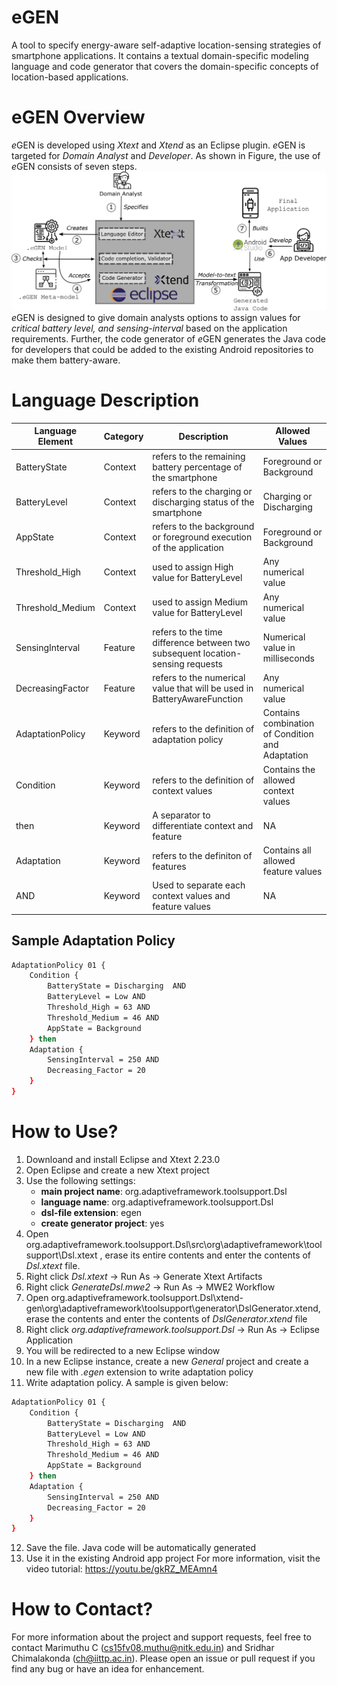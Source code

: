 # eGEN
A tool to specify energy-aware self-adaptive location-sensing strategies of smartphone applications. It contains a textual domain-specific modeling language and code generator that covers the domain-specific concepts of location-based applications.
# eGEN Overview
*e*GEN is developed using *Xtext* and *Xtend* as an Eclipse plugin. *e*GEN is targeted for *Domain Analyst* and *Developer*. As shown in Figure, the use of *e*GEN consists of seven steps. 
![Image of eGEN Eco-system](https://github.com/marimuthuc/egen/blob/main/egen-eco-system.png)
*e*GEN is designed to give domain analysts options to assign values for *critical battery level, and sensing-interval* based on the application requirements. Further, the code generator of *e*GEN generates the Java code for developers that could be added to the existing Android repositories to make them battery-aware.

# Language Description
Language Element | Category | Description | Allowed Values
------------ | ------------- | -------------- | ------------
BatteryState | Context | refers to the remaining battery percentage of the smartphone | Foreground or Background
BatteryLevel | Context | refers to the charging or discharging status of the smartphone | Charging or Discharging
AppState  | Context | refers to the background or foreground execution of the application | Foreground or Background
Threshold_High | Context | used to assign High value for BatteryLevel | Any numerical value
Threshold_Medium | Context | used to assign Medium value for BatteryLevel | Any numerical value
SensingInterval | Feature | refers to the time difference between two subsequent location-sensing requests | Numerical value in milliseconds
DecreasingFactor | Feature | refers to the numerical value that will be used in BatteryAwareFunction | Any numerical value
AdaptationPolicy | Keyword | refers to the definition of adaptation policy | Contains combination of Condition and Adaptation
Condition | Keyword | refers to the definition of context values | Contains the allowed context values
then | Keyword | A separator to differentiate context and feature | NA
Adaptation | Keyword | refers to the definiton of features | Contains all allowed feature values
AND | Keyword | Used to separate each context values and feature values | NA
## Sample Adaptation Policy
```sh
AdaptationPolicy 01 {
    Condition {
        BatteryState = Discharging  AND
        BatteryLevel = Low AND
        Threshold_High = 63 AND
        Threshold_Medium = 46 AND
        AppState = Background 
    } then
    Adaptation {
        SensingInterval = 250 AND
        Decreasing_Factor = 20
    }
}
```
# How to Use?
1. Downloand and install Eclipse and Xtext 2.23.0
2. Open Eclipse and create a new Xtext project
3. Use the following settings:
    - **main project name**: org.adaptiveframework.toolsupport.Dsl
    - **language name**: org.adaptiveframework.toolsupport.Dsl
    - **dsl-file extension**: egen
    - **create generator project**: yes
4. Open org.adaptiveframework.toolsupport.Dsl\src\org\adaptiveframework\toolsupport\Dsl.xtext , erase its entire contents and enter the contents of *Dsl.xtext* file.
5. Right click *Dsl.xtext* -> Run As -> Generate Xtext Artifacts
6. Right click *GenerateDsl.mwe2* -> Run As -> MWE2 Workflow
7. Open org.adaptiveframework.toolsupport.Dsl\xtend-gen\org\adaptiveframework\toolsupport\generator\DslGenerator.xtend, erase the contents and enter the contents of *DslGenerator.xtend* file
8. Right click *org.adaptiveframework.toolsupport.Dsl* -> Run As -> Eclipse Application
9. You will be redirected to a new Eclipse window
10. In a new Eclipse instance, create a new *General* project and create a new file with *.egen* extension to write adaptation policy
11. Write adaptation policy. A sample is given below:
```sh
AdaptationPolicy 01 {
    Condition {
        BatteryState = Discharging  AND
        BatteryLevel = Low AND
        Threshold_High = 63 AND
        Threshold_Medium = 46 AND
        AppState = Background 
    } then
    Adaptation {
        SensingInterval = 250 AND
        Decreasing_Factor = 20 
    }
}
```
12. Save the file. Java code will be automatically generated
13. Use it in the existing Android app project
For more information, visit the video tutorial: https://youtu.be/gkRZ_MEAmn4

# How to Contact?
For more information about the project and support requests, feel free to contact Marimuthu C (cs15fv08.muthu@nitk.edu.in) and Sridhar Chimalakonda (ch@iittp.ac.in). Please open an issue or pull request if you find any bug or have an idea for enhancement. 
